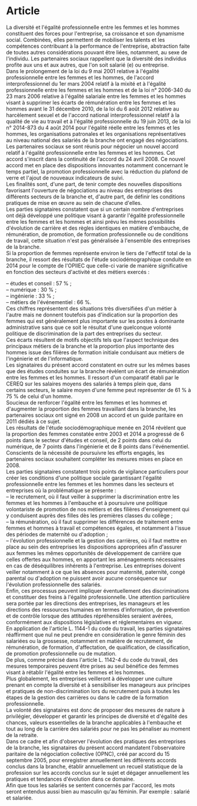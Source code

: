 # Article

  
La diversité et l'égalité professionnelle entre les femmes et les hommes constituent des forces pour l'entreprise, sa croissance et son dynamisme social. Combinées, elles permettent de mobiliser les talents et les compétences contribuant à la performance de l'entreprise, abstraction faite de toutes autres considérations pouvant être liées, notamment, au sexe de l'individu. Les partenaires sociaux rappellent que la diversité des individus profite aux uns et aux autres, que l'on soit salarié (e) ou entreprise.   
Dans le prolongement de la loi du 9 mai 2001 relative à l'égalité professionnelle entre les femmes et les hommes, de l'accord interprofessionnel du 1er mars 2004 relatif à la mixité et à l'égalité professionnelle entre les femmes et les hommes et de la loi n° 2006-340 du 23 mars 2006 relative à l'égalité salariale entre les femmes et les hommes visant à supprimer les écarts de rémunération entre les femmes et les hommes avant le 31 décembre 2010, de la loi du 6 août 2012 relative au harcèlement sexuel et de l'accord national interprofessionnel relatif à la qualité de vie au travail et à l'égalité professionnelle du 19 juin 2013, de la loi n° 2014-873 du 4 août 2014 pour l'égalité réelle entre les femmes et les hommes, les organisations patronales et les organisations représentatives au niveau national des salariés de la branche ont engagé des négociations.   
Les partenaires sociaux se sont réunis pour négocier un nouvel accord relatif à l'égalité professionnelle entre les femmes et les hommes. Cet accord s'inscrit dans la continuité de l'accord du 24 avril 2008. Ce nouvel accord met en place des dispositions innovantes notamment concernant le temps partiel, la promotion professionnelle avec la réduction du plafond de verre et l'ajout de nouveaux indicateurs de suivi.   
Les finalités sont, d'une part, de tenir compte des nouvelles dispositions favorisant l'ouverture de négociations au niveau des entreprises des différents secteurs de la branche et, d'autre part, de définir les conditions pratiques de mise en œuvre au sein de chacune d'elles.   
Les parties signataires constatent que si un certain nombre d'entreprises ont déjà développé une politique visant à garantir l'égalité professionnelle entre les femmes et les hommes et ainsi prévu les mêmes possibilités d'évolution de carrière et des règles identiques en matière d'embauche, de rémunération, de promotion, de formation professionnelle ou de conditions de travail, cette situation n'est pas généralisée à l'ensemble des entreprises de la branche.   
Si la proportion de femmes représente environ le tiers de l'effectif total de la branche, il ressort des résultats de l'étude sociodémographique conduite en 2014 pour le compte de l'OPIIEC que celle-ci varie de manière significative en fonction des secteurs d'activité et des métiers exercés : 

  
– études et conseil : 57 % ;   
– numérique : 30 % ;   
– ingénierie : 33 % ;   
– métiers de l'événementiel : 66 %.   
Ces chiffres représentent des situations très diversifiées d'un métier à l'autre mais ne donnent toutefois pas d'indication sur la proportion des femmes qui est généralement plus importante sur les postes à dominante administrative sans que ce soit le résultat d'une quelconque volonté politique de discrimination de la part des entreprises du secteur.   
Ces écarts résultent de motifs objectifs tels que l'aspect technique des principaux métiers de la branche et la proportion plus importante des hommes issue des filières de formation initiale conduisant aux métiers de l'ingénierie et de l'informatique.   
Les signataires du présent accord constatent en outre sur les mêmes bases que des études conduites sur la branche révèlent un écart de rémunération entre les femmes et les hommes. Il ressort d'un comparatif établi par le CEREQ sur les salaires moyens des salariés à temps plein que, dans certains secteurs, le salaire moyen d'une femme peut représenter de 61 % à 75 % de celui d'un homme.   
Soucieux de renforcer l'égalité entre les femmes et les hommes et d'augmenter la proportion des femmes travaillant dans la branche, les partenaires sociaux ont signé en 2008 un accord et un guide paritaire en 2011 dédiés à ce sujet.   
Les résultats de l'étude sociodémographique menée en 2014 révèlent que la proportion des femmes constatée entre 2003 et 2014 a progressé de 6 points dans le secteur d'études et conseil, de 2 points dans celui du numérique, de 7 points dans l'ingénierie et de 8 points dans l'événementiel.   
Conscients de la nécessité de poursuivre les efforts engagés, les partenaires sociaux souhaitent compléter les mesures mises en place en 2008.   
Les parties signataires constatent trois points de vigilance particuliers pour créer les conditions d'une politique sociale garantissant l'égalité professionnelle entre les femmes et les hommes dans les secteurs et entreprises où la problématique se présente :   
– le recrutement, où il faut veiller à supprimer la discrimination entre les femmes et les hommes à l'embauche et à poursuivre une politique volontariste de promotion de nos métiers et des filières d'enseignement qui y conduisent auprès des filles dès les premières classes du collège ;   
– la rémunération, où il faut supprimer les différences de traitement entre femmes et hommes à travail et compétences égales, et notamment à l'issue des périodes de maternité ou d'adoption ;   
– l'évolution professionnelle et la gestion des carrières, où il faut mettre en place au sein des entreprises les dispositions appropriées afin d'assurer aux femmes les mêmes opportunités de développement de carrière que celles offertes aux hommes, en apportant les aménagements nécessaires en cas de déséquilibres inhérents à l'entreprise. Les entreprises doivent veiller notamment à ce que les absences pour maternité, paternité, congé parental ou d'adoption ne puissent avoir aucune conséquence sur l'évolution professionnelle des salariés.   
Enfin, ces processus peuvent impliquer éventuellement des discriminations et constituer des freins à l'égalité professionnelle. Une attention particulière sera portée par les directions des entreprises, les manageurs et les directions des ressources humaines en termes d'information, de prévention et de contrôle lorsque des attitudes répréhensibles seraient avérées, conformément aux dispositions législatives et réglementaires en vigueur.   
En application de l'article L. 1144-1 du code du travail, les parties signataires réaffirment que nul ne peut prendre en considération le genre féminin des salariées ou la grossesse, notamment en matière de recrutement, de rémunération, de formation, d'affectation, de qualification, de classification, de promotion professionnelle ou de mutation.   
De plus, comme précisé dans l'article L. 1142-4 du code du travail, des mesures temporaires peuvent être prises au seul bénéfice des femmes visant à rétablir l'égalité entre les femmes et les hommes.   
Plus globalement, les entreprises veilleront à développer une culture prenant en compte la diversité et à sensibiliser les manageurs aux principes et pratiques de non-discrimination lors du recrutement puis à toutes les étapes de la gestion des carrières ou dans le cadre de la formation professionnelle.   
La volonté des signataires est donc de proposer des mesures de nature à privilégier, développer et garantir les principes de diversité et d'égalité des chances, valeurs essentielles de la branche applicables à l'embauche et tout au long de la carrière des salariés pour ne pas les pénaliser au moment de la retraite.   
Dans ce cadre et afin d'observer l'évolution des pratiques des entreprises de la branche, les signataires du présent accord mandatent l'observatoire paritaire de la négociation collective (OPNC), créé par accord du 15 septembre 2005, pour enregistrer annuellement les différents accords conclus dans la branche, établir annuellement un recueil statistique de la profession sur les accords conclus sur le sujet et dégager annuellement les pratiques et tendances d'évolution dans ce domaine.   
Afin que tous les salariés se sentent concernés par l'accord, les mots seront entendus aussi bien au masculin qu'au féminin. Par exemple : salarié et salariée.

